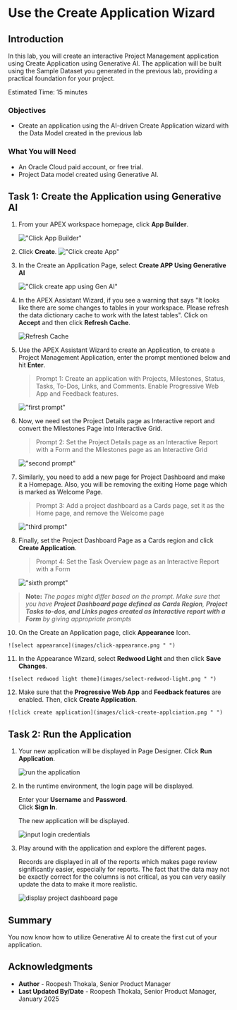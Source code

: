 # Use the Create Application Wizard

## Introduction

In this lab, you will create an interactive Project Management application using Create Application using Generative AI. The application will be built using the Sample Dataset you generated in the previous lab, providing a practical foundation for your project.

Estimated Time: 15 minutes

### Objectives
- Create an application using the AI-driven Create Application wizard with the Data Model created in the previous lab

### What You will Need

- An Oracle Cloud paid account, or free trial.
- Project Data model created using Generative AI.

## Task 1: Create the Application using Generative AI

1. From your APEX workspace homepage, click **App Builder**.

    !["Click App Builder"](images/click-app-builder.png "")

2. Click **Create**.
    !["Click create App"](images/click-create-app.png "")

3. In the Create an Application Page, select **Create APP Using Generative AI**

    !["Click create app using Gen AI"](images/click-create-app-ai.png "")

4. In the APEX Assistant Wizard, if you see a warning that says "It looks like there are some changes to tables in your workspace. Please refresh the data dictionary cache to work with the latest tables". Click on **Accept** and then click **Refresh Cache**.

     ![Refresh Cache](images/refresh-cache.png "")

5. Use the APEX Assistant Wizard to create an Application, to create a Project Management Application, enter the prompt mentioned below and hit **Enter**.

    >Prompt 1:
    >Create an application with Projects, Milestones, Status, Tasks, To-Dos, Links, and Comments. Enable Progressive Web App and Feedback features.

    !["first prompt"](images/prompt1.png "")

6. Now, we need set the Project Details page as Interactive report and convert the Milestones Page into Interactive Grid.

    >Prompt 2:
    >Set the Project Details page as an Interactive Report with a Form and the Milestones page as an Interactive Grid

    !["second prompt"](images/prompt2.png "")

7. Similarly, you need to add a new page for Project Dashboard and make it a Homepage. Also, you will be removing the exiting Home page which is marked as Welcome Page.
    >Prompt 3:
    >Add a project dashboard as a Cards page, set it as the Home page, and remove the Welcome page


    !["third prompt"](images/prompt3.png "")

8.  Finally, set the Project Dashboard Page as a Cards region and click **Create Application**.

    >Prompt 4:
    >Set the Task Overview page as an Interactive Report with a Form

    !["sixth prompt"](images/prompt4.png "")

> **Note:** _The pages might differ based on the prompt. Make sure that you have **Project Dashboard page defined as Cards Region**, **Project Tasks to-dos, and Links pages created as Interactive report with a Form** by giving appropriate prompts_

10.  On the Create an Application page, click **Appearance** Icon.

    ![select appearance](images/click-appearance.png " ")

11.  In the Appearance Wizard, select **Redwood Light** and then click **Save Changes**.

    ![select redwood light theme](images/select-redwood-light.png " ")

12.  Make sure that the **Progressive Web App** and **Feedback features** are enabled. Then, click **Create Application**.

    ![click create application](images/click-create-applciation.png " ")


## Task 2: Run the Application

1. Your new application will be displayed in Page Designer. Click **Run Application**.

    ![run the application](images/run-application.png " ")

2. In the runtime environment, the login page will be displayed.

    Enter your **Username** and **Password**.   
    Click **Sign In**.

    The new application will be displayed.

    ![input login credentials](images/login-details.png " ")

3. Play around with the application and explore the different pages.

    Records are displayed in all of the reports which makes page review significantly easier, especially for reports. The fact that the data may not be exactly correct for the columns is not critical, as you can very easily update the data to make it more realistic.

    ![display project dashboard page](images/show-projects-dashboard.png " ")

## **Summary**
You now know how to utilize Generative AI to create the first cut of your application.

## **Acknowledgments**

- **Author** - Roopesh Thokala, Senior Product Manager
- **Last Updated By/Date** - Roopesh Thokala, Senior Product Manager, January 2025
